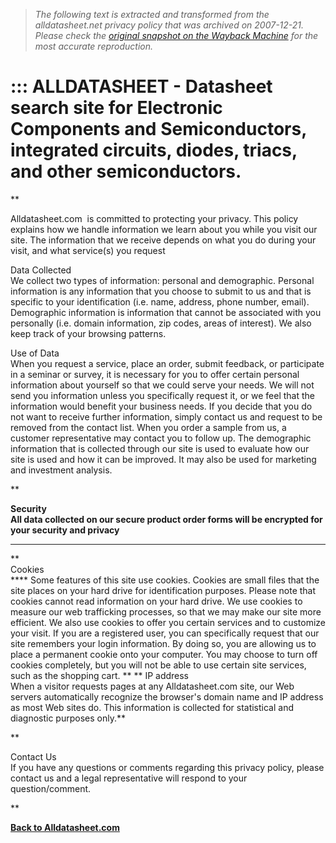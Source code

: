 > *The following text is extracted and transformed from the alldatasheet.net privacy policy that was archived on 2007-12-21. Please check the [original snapshot on the Wayback Machine](https://web.archive.org/web/20071221045138id_/http%3A//www.alldatasheet.net/privacy.html) for the most accurate reproduction.*

# ::: ALLDATASHEET - Datasheet search site for Electronic Components and Semiconductors, integrated circuits, diodes, triacs, and other semiconductors.

**

Alldatasheet.com  is committed to protecting your privacy. This policy explains how we handle information we learn about you while you visit our site. The information that we receive depends on what you do during your visit, and what service(s) you request

Data Collected  
We collect two types of information: personal and demographic. Personal information is any information that you choose to submit to us and that is specific to your identification (i.e. name, address, phone number, email). Demographic information is information that cannot be associated with you personally (i.e. domain information, zip codes, areas of interest). We also keep track of your browsing patterns.

Use of Data  
When you request a service, place an order, submit feedback, or participate in a seminar or survey, it is necessary for you to offer certain personal information about yourself so that we could serve your needs. We will not send you information unless you specifically request it, or we feel that the information would benefit your business needs. If you decide that you do not want to receive further information, simply contact us and request to be removed from the contact list. When you order a sample from us, a customer representative may contact you to follow up. The demographic information that is collected through our site is used to evaluate how our site is used and how it can be improved. It may also be used for marketing and investment analysis.

**

**Security  
All data collected on our secure product order forms will be encrypted for your security and privacy**

****

**  
Cookies  
**** Some features of this site use cookies. Cookies are small files that the site places on your hard drive for identification purposes. Please note that cookies cannot read information on your hard drive. We use cookies to measure our web trafficking processes, so that we may make our site more efficient. We also use cookies to offer you certain services and to customize your visit. If you are a registered user, you can specifically request that our site remembers your login information. By doing so, you are allowing us to place a permanent cookie onto your computer. You may choose to turn off cookies completely, but you will not be able to use certain site services, such as the shopping cart. ** ** IP address  
When a visitor requests pages at any Alldatasheet.com site, our Web servers automatically recognize the browser's domain name and IP address as most Web sites do. This information is collected for statistical and diagnostic purposes only.**

 **

Contact Us  
If you have any questions or comments regarding this privacy policy, please contact us and a legal representative will respond to your question/comment.

**

**[Back to Alldatasheet.com](http://www.alldatasheet.com/)**
